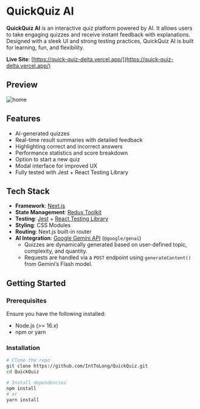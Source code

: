 # QuickQuiz AI

**QuickQuiz AI** is an interactive quiz platform powered by AI. It allows users to take engaging quizzes and receive instant feedback with explanations. Designed with a sleek UI and strong testing practices, QuickQuiz AI is built for learning, fun, and flexibility.

**Live Site**: [https://quick-quiz-delta.vercel.app/](https://quick-quiz-delta.vercel.app/)

## Preview
![home](https://github.com/user-attachments/assets/277d3482-018e-4ff8-800c-a344423484ae)

## Features

- AI-generated quizzes
- Real-time result summaries with detailed feedback
- Highlighting correct and incorrect answers
- Performance statistics and score breakdown
- Option to start a new quiz
- Modal interface for improved UX
- Fully tested with Jest + React Testing Library

## Tech Stack

- **Framework**: [Next.js](https://nextjs.org/)
- **State Management**: [Redux Toolkit](https://redux-toolkit.js.org/)
- **Testing**: [Jest](https://jestjs.io/) + [React Testing Library](https://testing-library.com/)
- **Styling**: CSS Modules
- **Routing**: Next.js built-in router
- **AI Integration**: [Google Gemini API](https://ai.google.dev/) (`@google/genai`)  
  - Quizzes are dynamically generated based on user-defined topic, complexity, and quantity.
  - Requests are handled via a `POST` endpoint using `generateContent()` from Gemini’s Flash model.

## Getting Started

### Prerequisites

Ensure you have the following installed:

- Node.js (>= 16.x)
- npm or yarn

### Installation

```bash
# Clone the repo
git clone https://github.com/IntToLong/QuickQuiz.git
cd QuickQuiz

# Install dependencies
npm install
# or
yarn install

